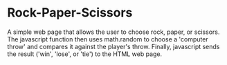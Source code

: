 # Rock-Paper-Scissors

A simple web page that allows the user to choose rock, paper, or scissors. 
The javascript function then uses math.random to choose a 'computer throw' and compares it against the player's throw.
Finally, javascript sends the result ('win', 'lose', or 'tie') to the HTML web page. 
